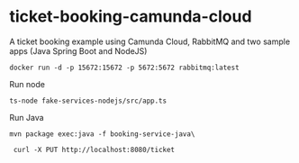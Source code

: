 # ticket-booking-camunda-cloud

A ticket booking example using Camunda Cloud, RabbitMQ and two sample apps (Java Spring Boot and NodeJS)


```
docker run -d -p 15672:15672 -p 5672:5672 rabbitmq:latest
```

Run node

```
ts-node fake-services-nodejs/src/app.ts
```

Run Java

```
mvn package exec:java -f booking-service-java\
```

```
 curl -X PUT http://localhost:8080/ticket
```